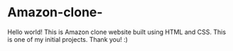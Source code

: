 # Amazon-clone-
Hello world!
This is Amazon clone website built using HTML and CSS.
This is one of my initial projects. Thank you! :)
